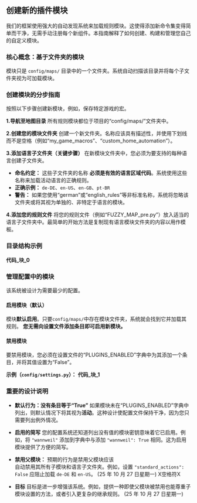 ## 创建新的插件模块

我们的框架使用强大的自动发现系统来加载规则模块。这使得添加新命令集变得简单而干净，无需手动注册每个新组件。本指南解释了如何创建、构建和管理您自己的自定义模块。

### 核心概念：基于文件夹的模块

模块只是 `config/maps/` 目录中的一个文件夹。系统自动扫描该目录并将每个子文件夹视为可加载模块。

### 创建模块的分步指南

按照以下步骤创建新模块，例如，保存特定游戏的宏。

**1.导航至地图目录**
所有规则模块都位于项目的“config/maps/”文件夹中。

**2.创建您的模块文件夹**
创建一个新文件夹。名称应该具有描述性，并使用下划线而不是空格（例如“my_game_macros”、“custom_home_automation”）。

**3.添加语言子文件夹（关键步骤）**
在新模块文件夹中，您必须为要支持的每种语言创建子文件夹。

* **命名约定：** 这些子文件夹的名称 **必须是有效的语言区域代码**。系统使用这些名称来加载活动语言的正确规则。
* **正确示例：** `de-DE`、`en-US`、`en-GB`、`pt-BR`
* **警告：** 如果您使用“german”或“english_rules”等非标准名称，系统将忽略该文件夹或将其视为单独的、非特定于语言的模块。

**4.添加您的规则文件**
将您的规则文件（例如“FUZZY_MAP_pre.py”）放入适当的语言子文件夹中。最简单的开始方法是复制现有语言模块文件夹的内容以用作模板。

### 目录结构示例

__代码_块_0__

### 管理配置中的模块

该系统被设计为需要最少的配置。

#### 启用模块（默认）

模块**默认启用**。只要`config/maps/`中存在模块文件夹，系统就会找到它并加载其规则。 **您无需向设置文件添加条目即可启用新模块。**

#### 禁用模块

要禁用模块，您必须在设置文件的“PLUGINS_ENABLED”字典中为其添加一个条目，并将其值设置为“False”。

**示例（`config/settings.py`）：**
__代码_块_1__
### 重要的设计说明

* **默认行为：没有条目等于“True”**
如果模块未在“PLUGINS_ENABLED”字典中列出，则默认情况下将其视为**活动**。这种设计使配置文件保持干净，因为您只需要列出例外情况。

* **启用的简写**
您的配置系统还知道列出没有值的模块密钥意味着它已启用。例如，将 `"wannweil"` 添加到字典中与添加 `"wannweil": True` 相同。这为启用模块提供了方便的简写。

* **禁用父模块：** 预期的行为是禁用父模块应该   
自动禁用其所有子模块和语言子文件夹。例如，设置 `"standard_actions": False` 应阻止加载 `de-DE` 和 `en-US`。 (25 年 10 月 27 日星期一)
X空格符X
*   **目标**
目标是进一步增强该系统。例如，提供一种即使父模块被禁用也能尊重子模块设置的方法，或者引入更复杂的继承规则。 (25 年 10 月 27 日星期一)